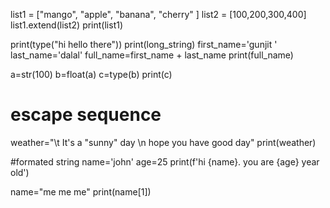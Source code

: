 
list1 = ["mango", "apple", "banana", "cherry" ]
list2 = [100,200,300,400]
list1.extend(list2)
print(list1)

 print(type("hi hello there"))
 print(long_string)
 first_name='gunjit '
last_name='dalal'
full_name=first_name + last_name
 print(full_name)

 a=str(100)
 b=float(a)
 c=type(b)
 print(c)

# escape sequence
 weather="\t It\'s a \"sunny\" day \n hope you have good day"
 print(weather)

 #formated string
 name='john'
 age=25
 print(f'hi {name}. you are {age} year old')

name="me me me"
print(name[1])
